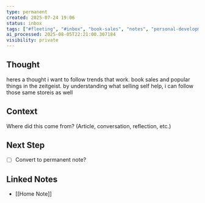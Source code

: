 ```yaml
---
type: permanent
created: 2025-07-24 19:06
status: inbox
tags: ["#fleeting", "#inbox", "book-sales", "notes", "personal-development", "popular-culture", "self-help", "self-help-books"]
ai_processed: 2025-08-05T22:21:00.307184
visibility: private
---
```

<!--
NOTE: This file uses a static date for validation. For new notes, use:
created: 2025-07-24 19:07
-->

## Thought  
heres a thought i want to follow trends that work. book sales and popular things in the zeitgeist.  by understanding what selling self help, i can follow those same storeis as well

## Context  
Where did this come from? (Article, conversation, reflection, etc.)

## Next Step  
- [ ] Convert to permanent note?

## Linked Notes

- [[Home Note]]
